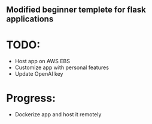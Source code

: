 ## Modified beginner templete for flask applications
# TODO:
 - Host app on AWS EBS
 - Customize app with personal features
 - Update OpenAI key

 # Progress:
  - Dockerize app and host it remotely